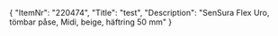 {
  "ItemNr": "220474",
  "Title": "test",
  "Description": "SenSura Flex Uro, tömbar påse, Midi, beige, häftring 50 mm"
}